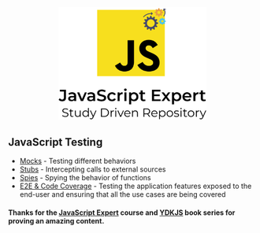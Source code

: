<p align="center">
  <img src="./.github/docs/logo.png" width="300">
</p>

## JavaScript Testing
- [Mocks](https://github.com/LauraBeatris/javascript-expert/tree/main/tests/1-mocks) - Testing different behaviors 
- [Stubs](https://github.com/LauraBeatris/javascript-expert/tree/main/tests/2-stubs) - Intercepting calls to external sources
- [Spies](https://github.com/LauraBeatris/javascript-expert/tree/main/tests/3-spies) - Spying the behavior of functions 
- [E2E & Code Coverage](https://github.com/LauraBeatris/javascript-expert/tree/main/tests/4-e2e-and-code-coverage) - Testing the application features exposed to the end-user and ensuring that all the use cases are being covered

#### Thanks for the [JavaScript Expert](https://javascriptexpert.com.br/lc_jse_out20_matriculas_abertas) course and [YDKJS](https://github.com/getify/You-Dont-Know-JS) book series for proving an amazing content.